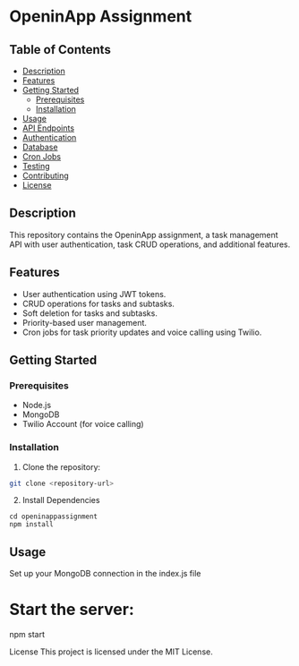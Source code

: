 # OpeninApp Assignment

## Table of Contents

- [Description](#description)
- [Features](#features)
- [Getting Started](#getting-started)
  - [Prerequisites](#prerequisites)
  - [Installation](#installation)
- [Usage](#usage)
- [API Endpoints](#api-endpoints)
- [Authentication](#authentication)
- [Database](#database)
- [Cron Jobs](#cron-jobs)
- [Testing](#testing)
- [Contributing](#contributing)
- [License](#license)

## Description

This repository contains the OpeninApp assignment, a task management API with user authentication, task CRUD operations, and additional features.

## Features

- User authentication using JWT tokens.
- CRUD operations for tasks and subtasks.
- Soft deletion for tasks and subtasks.
- Priority-based user management.
- Cron jobs for task priority updates and voice calling using Twilio.

## Getting Started

### Prerequisites

- Node.js
- MongoDB
- Twilio Account (for voice calling)

### Installation

1. Clone the repository:

```bash
git clone <repository-url>

```

2. Install Dependencies
```
cd openinappassignment
npm install

```

## Usage

Set up your MongoDB connection in the index.js file




# Start the server:

npm start



License
This project is licensed under the MIT License.





